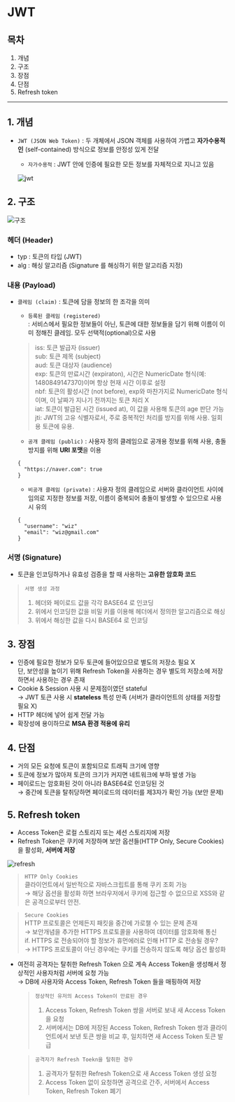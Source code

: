 # JWT


## 목차
1. 개념
2. 구조
3. 장점
4. 단점
5. Refresh token

---

## 1. 개념
- `JWT (JSON Web Token)` : 두 개체에서 JSON 객체를 사용하여 가볍고 **자가수용적인** (self-contained) 방식으로 정보를 안정성 있게 전달
  - `자가수용적` : JWT 안에 인증에 필요한 모든 정보를 자체적으로 지니고 있음
    
  ![jwt](https://velog.velcdn.com/images/jiun2577/post/523a5ecc-88e7-431e-9692-a574dd53609d/image.png)

## 2. 구조
![구조](https://velog.velcdn.com/images/jiun2577/post/bd38e4d0-ebd5-440d-941e-a30bb27ef20c/image.png)

### 헤더 (Header)
- typ : 토큰의 타입 (JWT)
- alg : 해싱 알고리즘 (Signature 를 해싱하기 위한 알고리즘 지정)
### 내용 (Payload)
- `클레임 (claim)` : 토큰에 담을 정보의 한 조각을 의미
  - `등록된 클레임 (registered)`<br>
  : 서비스에서 필요한 정보들이 아닌, 토큰에 대한 정보들을 담기 위해 이름이 이미 정해진 클레임. 모두 선택적(optional)으로 사용

  > iss: 토큰 발급자 (issuer)<br>
  > sub: 토큰 제목 (subject)<br>
  > aud: 토큰 대상자 (audience)<br>
  > exp: 토큰의 만료시간 (expiraton), 시간은 NumericDate 형식(예: 1480849147370)이며 항상 현재 시간 이후로 설정<br>
  > nbf: 토큰의 활성시간 (not before), exp와 마찬가지로 NumericDate 형식이며, 이 날짜가 지나기 전까지는 토큰 처리 X<br>
  > iat: 토큰이 발급된 시간 (issued at), 이 값을 사용해 토큰의 age 판단 가능<br>
  > jti: JWT의 고유 식별자로서, 주로 중복적인 처리를 방지를 위해 사용. 일회용 토큰에 유용.<br>
  
  - `공개 클레임 (public)`
  : 사용자 정의 클레임으로 공개용 정보를 위해 사용, 충돌 방지를 위해 **URI 포맷**을 이용

  ```
  {
	"https://naver.com": true
  }
  ```
  
  - `비공개 클레임 (private)`
  : 사용자 정의 클레임으로 서버와 클라이언트 사이에 임의로 지정한 정보를 저장, 이름이 중복되어 충돌이 발생할 수 있으므로 사용 시 유의

  ```
  {
	"username": "wiz"
    "email": "wiz@gmail.com"
  }
  ```
### 서명 (Signature)
- 토큰을 인코딩하거나 유효성 검증을 할 때 사용하는 **고유한 암호화 코드**
> `서명 생성 과정`
> 1. 헤더와 페이로드 값을 각각 BASE64 로 인코딩
> 2. 위에서 인코딩한 값을 비밀 키를 이용해 헤더에서 정의한 알고리즘으로 해싱
> 3. 위에서 해싱한 값을 다시 BASE64 로 인코딩
## 3. 장점
- 인증에 필요한 정보가 모두 토큰에 들어있으므로 별도의 저장소 필요 X<br>
  단, 보안성을 높이기 위해 Refresh Token을 사용하는 경우 별도의 저장소에 저장하면서 사용하는 경우 존재
- Cookie & Session 사용 시 문제점이였던 stateful<br>
  → JWT 토큰 사용 시 **stateless** 특성 만족 (서버가 클라이언트의 상태를 저장할 필요 X)
- HTTP 헤더에 넣어 쉽게 전달 가능
- 확장성에 용이하므로 **MSA 환경 적용에 유리**
## 4. 단점
- 거의 모든 요청에 토큰이 포함되므로 트래픽 크기에 영향
- 토큰에 정보가 많아져 토큰의 크기가 커지면 네트워크에 부하 발생 가능
- 페이로드는 암호화된 것이 아니라 BASE64로 인코딩된 것<br>
  → 중간에 토큰을 탈취당하면 페이로드의 데이터를 제3자가 확인 가능 (보안 문제)
## 5. Refresh token
- Access Token은 로컬 스토리지 또는 세션 스토리지에 저장
- Refresh Token은 쿠키에 저장하며 보안 옵션들(HTTP Only, Secure Cookies)을 활성화, **서버에 저장**
  
![refresh](https://velog.velcdn.com/images/jiun2577/post/975e334a-ee2f-4a0a-a8ae-6ff5ee74b4dd/image.png)

> `HTTP Only Cookies`<br>
> 클라이언트에서 일반적으로 자바스크립트를 통해 쿠키 조회 가능<br>
> → 해당 옵션을 활성화 하면 브라우저에서 쿠키에 접근할 수 없으므로 XSS와 같은 공격으로부터 안전.

> `Secure Cookies`<br>
> HTTP 프로토콜은 언제든지 패킷을 중간에 가로챌 수 있는 문제 존재<br>
> → 보안개념을 추가한 HTTPS 프로토콜을 사용하여 데이터를 암호화해 통신<br>
> if. HTTPS 로 전송되어야 할 정보가 휴먼에러로 인해 HTTP 로 전송될 경우?<br>
> → HTTPS 프로토콜이 아닌 경우에는 쿠키를 전송하지 않도록 해당 옵션 활성화

- 여전히 공격자는 탈취한 Refresh Token 으로 계속 Access Token을 생성해서 정상적인 사용자처럼 서버에 요청 가능<br>
  → DB에 사용자와 Access Token, Refresh Token 들을 매핑하여 저장

  > `정상적인 유저의 Access Token이 만료된 경우`<br>
  > 1. Access Token, Refresh Token 쌍을 서버로 보내 새 Access Token을 요청<br>
  > 2. 서버에서는 DB에 저장된 Access Token, Refresh Token 쌍과 클라이언트에서 보낸 토큰 쌍을 비교 후, 일치하면 새 Access Token 토큰 발급<br>

  > `공격자가 Refresh Toekn을 탈취한 경우`<br>
  > 1. 공격자가 탈취한 Refresh Token으로 새 Access Token 생성 요청<br>
  > 2. Access Token 없이 요청하면 공격으로 간주, 서버에서 Access Token, Refresh Token 폐기<br>
